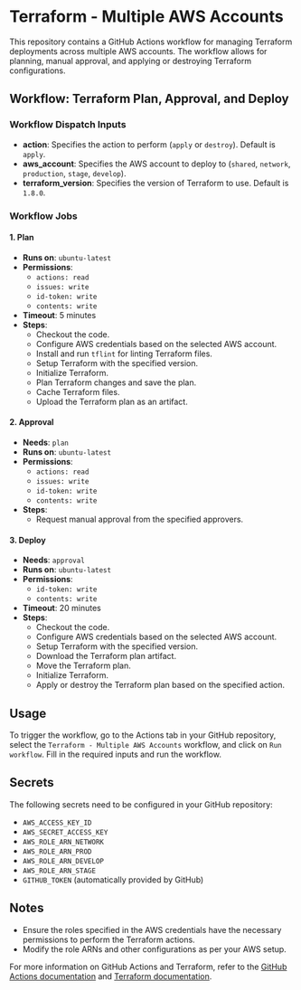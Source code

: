# Terraform - Multiple AWS Accounts

This repository contains a GitHub Actions workflow for managing Terraform deployments across multiple AWS accounts. The workflow allows for planning, manual approval, and applying or destroying Terraform configurations.

## Workflow: Terraform Plan, Approval, and Deploy

### Workflow Dispatch Inputs

- **action**: Specifies the action to perform (`apply` or `destroy`). Default is `apply`.
- **aws_account**: Specifies the AWS account to deploy to (`shared`, `network`, `production`, `stage`, `develop`).
- **terraform_version**: Specifies the version of Terraform to use. Default is `1.8.0`.

### Workflow Jobs

#### 1. Plan

- **Runs on**: `ubuntu-latest`
- **Permissions**: 
  - `actions: read`
  - `issues: write`
  - `id-token: write`
  - `contents: write`
- **Timeout**: 5 minutes
- **Steps**:
  - Checkout the code.
  - Configure AWS credentials based on the selected AWS account.
  - Install and run `tflint` for linting Terraform files.
  - Setup Terraform with the specified version.
  - Initialize Terraform.
  - Plan Terraform changes and save the plan.
  - Cache Terraform files.
  - Upload the Terraform plan as an artifact.

#### 2. Approval

- **Needs**: `plan`
- **Runs on**: `ubuntu-latest`
- **Permissions**: 
  - `actions: read`
  - `issues: write`
  - `id-token: write`
  - `contents: write`
- **Steps**:
  - Request manual approval from the specified approvers.

#### 3. Deploy

- **Needs**: `approval`
- **Runs on**: `ubuntu-latest`
- **Permissions**:
  - `id-token: write`
  - `contents: write`
- **Timeout**: 20 minutes
- **Steps**:
  - Checkout the code.
  - Configure AWS credentials based on the selected AWS account.
  - Setup Terraform with the specified version.
  - Download the Terraform plan artifact.
  - Move the Terraform plan.
  - Initialize Terraform.
  - Apply or destroy the Terraform plan based on the specified action.

## Usage

To trigger the workflow, go to the Actions tab in your GitHub repository, select the `Terraform - Multiple AWS Accounts` workflow, and click on `Run workflow`. Fill in the required inputs and run the workflow.

## Secrets

The following secrets need to be configured in your GitHub repository:

- `AWS_ACCESS_KEY_ID`
- `AWS_SECRET_ACCESS_KEY`
- `AWS_ROLE_ARN_NETWORK`
- `AWS_ROLE_ARN_PROD`
- `AWS_ROLE_ARN_DEVELOP`
- `AWS_ROLE_ARN_STAGE`
- `GITHUB_TOKEN` (automatically provided by GitHub)

## Notes

- Ensure the roles specified in the AWS credentials have the necessary permissions to perform the Terraform actions.
- Modify the role ARNs and other configurations as per your AWS setup.

For more information on GitHub Actions and Terraform, refer to the [GitHub Actions documentation](https://docs.github.com/en/actions) and [Terraform documentation](https://www.terraform.io/docs).
